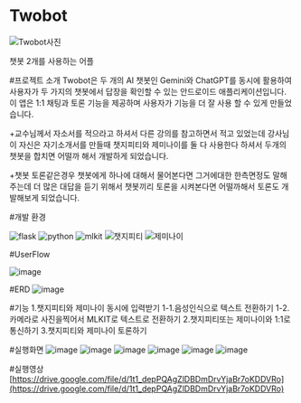 # Twobot
![Twobot사진](https://github.com/user-attachments/assets/469c5af8-5662-49b4-aabe-3bf669b793db)


챗봇 2개를 사용하는 어플

#프로젝트 소개
Twobot은  두 개의 AI 챗봇인 Gemini와 ChatGPT를 동시에 활용하여 사용자가 두 가지의 챗봇에서 답장을 확인할 수 있는 안드로이드 애플리케이션입니다.
이 앱은 1:1 채팅과 토론 기능을 제공하며 사용자가 기능을 더 잘 사용 할 수 있게 만들었습니다.

+교수님께서 자소서를 적으라고 하셔서 다른 강의를 참고하면서 적고 있었는데 강사님이 자신은 자기소개서를 만들때 챗지피티와 제미나이를 둘 다 사용한다 하셔서 두개의 챗봇을 합치면 어떨까 해서 개발하게 되었습니다.

+챗봇 토론같은경우 챗봇에게 하나에 대해서 물어본다면 그거에대한 한측면정도 말해주는데 더 많은 대답을 듣기 위해서 챗봇끼리 토론을 시켜본다면 어떨까해서 토론도 개발해보게 되었습니다.

#개발 환경

![flask](https://github.com/user-attachments/assets/39f6f75e-db1d-4c09-8a51-cb341f001456)
![python](https://github.com/user-attachments/assets/18870185-7a88-4a3e-8c9b-bf1a0d085c28)
![mlkit](https://github.com/user-attachments/assets/c890c77b-3297-43ac-a973-f3791c339560)
![챗지피티](https://github.com/user-attachments/assets/74f9a609-921c-416e-9e2b-d2c8c2af0e7f)
![제미나이](https://github.com/user-attachments/assets/57b876a7-8ca9-4edb-8732-47a3583fe812)




#UserFlow


![image](https://github.com/user-attachments/assets/58faf73a-040e-4fdb-bdd8-ab2654437b3a)




#ERD
![image](https://github.com/user-attachments/assets/8ec9e99f-13ec-4248-9ce0-05a5353ec17a)

#기능
1.챗지피티와 제미나이 동시에 입력받기
1-1.음성인식으로 텍스트 전환하기
1-2.카메라로 사진을찍어서 MLKIT로 텍스트로 전환하기
2.챗지피티또는 제미나이와 1:1로 통신하기
3.챗지피티와 제미나이 토론하기

#실행화면
![image](https://github.com/user-attachments/assets/b3aa440d-9429-4955-8299-78a0271c23ee)
![image](https://github.com/user-attachments/assets/5946c0b8-2330-4033-8560-719a52659a31)
![image](https://github.com/user-attachments/assets/58db15d5-03d8-40f5-a04f-f4513f3c678c)
![image](https://github.com/user-attachments/assets/36c18912-9039-44be-88ca-12c07f974f9c)
![image](https://github.com/user-attachments/assets/f8f2a6ea-89fb-437f-8c45-d4ab7e455714)
![image](https://github.com/user-attachments/assets/97e925d6-0747-414e-91e5-282a7cb78f1e)










#실행영상
[https://drive.google.com/file/d/1t1_depPQAgZlDBDmDrvYjaBr7oKDDVRo](https://drive.google.com/file/d/1t1_depPQAgZlDBDmDrvYjaBr7oKDDVRo)




